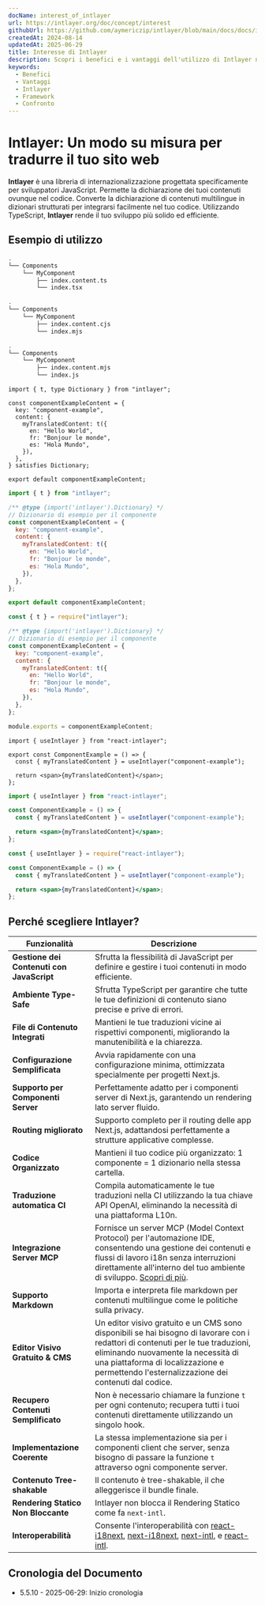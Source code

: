 ```yaml
---
docName: interest_of_intlayer
url: https://intlayer.org/doc/concept/interest
githubUrl: https://github.com/aymericzip/intlayer/blob/main/docs/docs/it/interest_of_intlayer.md
createdAt: 2024-08-14
updatedAt: 2025-06-29
title: Interesse di Intlayer
description: Scopri i benefici e i vantaggi dell'utilizzo di Intlayer nei tuoi progetti. Comprendi perché Intlayer si distingue tra gli altri framework.
keywords:
  - Benefici
  - Vantaggi
  - Intlayer
  - Framework
  - Confronto
---
```


# Intlayer: Un modo su misura per tradurre il tuo sito web

**Intlayer** è una libreria di internazionalizzazione progettata specificamente per sviluppatori JavaScript. Permette la dichiarazione dei tuoi contenuti ovunque nel codice. Converte la dichiarazione di contenuti multilingue in dizionari strutturati per integrarsi facilmente nel tuo codice. Utilizzando TypeScript, **Intlayer** rende il tuo sviluppo più solido ed efficiente.

## Esempio di utilizzo

```bash codeFormat="typescript"
.
└── Components
    └── MyComponent
        ├── index.content.ts
        └── index.tsx
```

```bash codeFormat="commonjs"
.
└── Components
    └── MyComponent
        ├── index.content.cjs
        └── index.mjs
```

```bash codeFormat="esm"
.
└── Components
    └── MyComponent
        ├── index.content.mjs
        └── index.js
```

```tsx fileName="./Components/MyComponent/index.content.ts" codeFormat="typescript"
import { t, type Dictionary } from "intlayer";

const componentExampleContent = {
  key: "component-example",
  content: {
    myTranslatedContent: t({
      en: "Hello World",
      fr: "Bonjour le monde",
      es: "Hola Mundo",
    }),
  },
} satisfies Dictionary;

export default componentExampleContent;
```

```jsx fileName="./Components/MyComponent/index.mjx" codeFormat="esm"
import { t } from "intlayer";

/** @type {import('intlayer').Dictionary} */
// Dizionario di esempio per il componente
const componentExampleContent = {
  key: "component-example",
  content: {
    myTranslatedContent: t({
      en: "Hello World",
      fr: "Bonjour le monde",
      es: "Hola Mundo",
    }),
  },
};

export default componentExampleContent;
```

```jsx fileName="./Components/MyComponent/index.csx" codeFormat="commonjs"
const { t } = require("intlayer");

/** @type {import('intlayer').Dictionary} */
// Dizionario di esempio per il componente
const componentExampleContent = {
  key: "component-example",
  content: {
    myTranslatedContent: t({
      en: "Hello World",
      fr: "Bonjour le monde",
      es: "Hola Mundo",
    }),
  },
};

module.exports = componentExampleContent;
```

```tsx fileName="./Components/MyComponent/index.tsx" codeFormat="typescript"
import { useIntlayer } from "react-intlayer";

export const ComponentExample = () => {
  const { myTranslatedContent } = useIntlayer("component-example");

  return <span>{myTranslatedContent}</span>;
};
```

```jsx fileName="./Components/MyComponent/index.mjx" codeFormat="esm"
import { useIntlayer } from "react-intlayer";

const ComponentExample = () => {
  const { myTranslatedContent } = useIntlayer("component-example");

  return <span>{myTranslatedContent}</span>;
};
```

```jsx fileName="./Components/MyComponent/index.csx" codeFormat="commonjs"
const { useIntlayer } = require("react-intlayer");

const ComponentExample = () => {
  const { myTranslatedContent } = useIntlayer("component-example");

  return <span>{myTranslatedContent}</span>;
};
```

## Perché scegliere Intlayer?

| Funzionalità                              | Descrizione                                                                                                                                                                                                                                                                                                                                                                                                                                                                   |
| ----------------------------------------- | ----------------------------------------------------------------------------------------------------------------------------------------------------------------------------------------------------------------------------------------------------------------------------------------------------------------------------------------------------------------------------------------------------------------------------------------------------------------------------- |
| **Gestione dei Contenuti con JavaScript** | Sfrutta la flessibilità di JavaScript per definire e gestire i tuoi contenuti in modo efficiente.                                                                                                                                                                                                                                                                                                                                                                             |
| **Ambiente Type-Safe**                    | Sfrutta TypeScript per garantire che tutte le tue definizioni di contenuto siano precise e prive di errori.                                                                                                                                                                                                                                                                                                                                                                   |
| **File di Contenuto Integrati**           | Mantieni le tue traduzioni vicine ai rispettivi componenti, migliorando la manutenibilità e la chiarezza.                                                                                                                                                                                                                                                                                                                                                                     |
| **Configurazione Semplificata**           | Avvia rapidamente con una configurazione minima, ottimizzata specialmente per progetti Next.js.                                                                                                                                                                                                                                                                                                                                                                               |
| **Supporto per Componenti Server**        | Perfettamente adatto per i componenti server di Next.js, garantendo un rendering lato server fluido.                                                                                                                                                                                                                                                                                                                                                                          |
| **Routing migliorato**                    | Supporto completo per il routing delle app Next.js, adattandosi perfettamente a strutture applicative complesse.                                                                                                                                                                                                                                                                                                                                                              |
| **Codice Organizzato**                    | Mantieni il tuo codice più organizzato: 1 componente = 1 dizionario nella stessa cartella.                                                                                                                                                                                                                                                                                                                                                                                    |
| **Traduzione automatica CI**              | Compila automaticamente le tue traduzioni nella CI utilizzando la tua chiave API OpenAI, eliminando la necessità di una piattaforma L10n.                                                                                                                                                                                                                                                                                                                                     |
| **Integrazione Server MCP**               | Fornisce un server MCP (Model Context Protocol) per l'automazione IDE, consentendo una gestione dei contenuti e flussi di lavoro i18n senza interruzioni direttamente all'interno del tuo ambiente di sviluppo. [Scopri di più](https://github.com/aymericzip/intlayer/blob/main/docs/docs/it/mcp_server.md).                                                                                                                                                                 |
| **Supporto Markdown**                     | Importa e interpreta file markdown per contenuti multilingue come le politiche sulla privacy.                                                                                                                                                                                                                                                                                                                                                                                 |
| **Editor Visivo Gratuito & CMS**          | Un editor visivo gratuito e un CMS sono disponibili se hai bisogno di lavorare con i redattori di contenuti per le tue traduzioni, eliminando nuovamente la necessità di una piattaforma di localizzazione e permettendo l'esternalizzazione dei contenuti dal codice.                                                                                                                                                                                                        |
| **Recupero Contenuti Semplificato**       | Non è necessario chiamare la funzione `t` per ogni contenuto; recupera tutti i tuoi contenuti direttamente utilizzando un singolo hook.                                                                                                                                                                                                                                                                                                                                       |
| **Implementazione Coerente**              | La stessa implementazione sia per i componenti client che server, senza bisogno di passare la funzione `t` attraverso ogni componente server.                                                                                                                                                                                                                                                                                                                                 |
| **Contenuto Tree-shakable**               | Il contenuto è tree-shakable, il che alleggerisce il bundle finale.                                                                                                                                                                                                                                                                                                                                                                                                           |
| **Rendering Statico Non Bloccante**       | Intlayer non blocca il Rendering Statico come fa `next-intl`.                                                                                                                                                                                                                                                                                                                                                                                                                 |
| **Interoperabilità**                      | Consente l'interoperabilità con [react-i18next](https://github.com/aymericzip/intlayer/blob/main/docs/docs/it/intlayer_with_react-i18next.md), [next-i18next](https://github.com/aymericzip/intlayer/blob/main/docs/docs/it/intlayer_with_next-i18next.md), [next-intl](https://github.com/aymericzip/intlayer/blob/main/docs/docs/it/intlayer_with_next-intl.md), e [react-intl](https://github.com/aymericzip/intlayer/blob/main/docs/docs/it/intlayer_with_react-intl.md). |

## Cronologia del Documento

- 5.5.10 - 2025-06-29: Inizio cronologia

